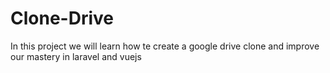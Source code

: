 # Clone-Drive
In this project we will learn how te create a google drive clone and improve our mastery in laravel and vuejs
